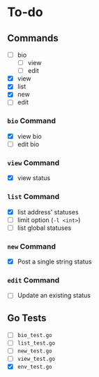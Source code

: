 # To-do

## Commands

- [ ] bio
  - [ ] view
  - [ ] edit
- [x] view
- [x] list
- [x] new
- [ ] edit

### `bio` Command

- [x] view bio
- [ ] edit bio

### `view` Command

- [x] view status

### `list` Command

- [x] list address' statuses
- [ ] limit option (`-l <int>`)
- [ ] list global statuses

### `new` Command

- [x] Post a single string status

### `edit` Command

- [ ] Update an existing status

## Go Tests

- [ ] `bio_test.go`
- [ ] `list_test.go`
- [ ] `new_test.go`
- [ ] `view_test.go`
- [x] `env_test.go`
